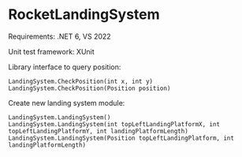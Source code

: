 # RocketLandingSystem

Requirements: .NET 6, VS 2022

Unit test framework: XUnit

Library interface to query position:
```
LandingSystem.CheckPosition(int x, int y)
LandingSystem.CheckPosition(Position position)
```

Create new landing system module:
```
LandingSystem.LandingSystem()
LandingSystem.LandingSystem(int topLeftLandingPlatformX, int topLeftLandingPlatformY, int landingPlatformLength)
LandingSystem.LandingSystem(Position topLeftLandingPlatform, int landingPlatformLength)
```
